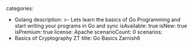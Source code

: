 categories:
  - Golang
description: >-
  Lets learn the basics of Go Programming and start writing your programs in Go and sync
isAvailable: true
isNew: true
isPremium: true
license: Apache
scenarioCount: 0
scenarios: 
- Basics of Cryptography ZT
title: Go Basics Zarnish6

